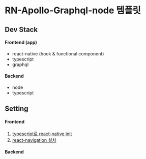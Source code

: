 # RN-Apollo-Graphql-node 템플릿

## Dev Stack
#### Frontend (app)
- react-native (hook & functional component)
- typescript
- graphql

#### Backend
- node
- typescript


## Setting
#### Frontend
1. [typescript로 react-native init](https://facebook.github.io/react-native/docs/typescript)
2. [react-navigation 설치](https://reactnavigation.org/docs/en/getting-started.html)

#### Backend

